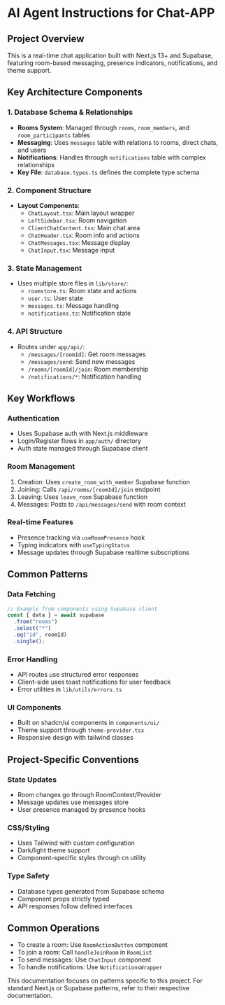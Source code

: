 # AI Agent Instructions for Chat-APP

## Project Overview

This is a real-time chat application built with Next.js 13+ and Supabase, featuring room-based messaging, presence indicators, notifications, and theme support.

## Key Architecture Components

### 1. Database Schema & Relationships

- **Rooms System**: Managed through `rooms`, `room_members`, and `room_participants` tables
- **Messaging**: Uses `messages` table with relations to rooms, direct chats, and users
- **Notifications**: Handles through `notifications` table with complex relationships
- **Key File**: `database.types.ts` defines the complete type schema

### 2. Component Structure

- **Layout Components**:
  - `ChatLayout.tsx`: Main layout wrapper
  - `LeftSidebar.tsx`: Room navigation
  - `ClientChatContent.tsx`: Main chat area
  - `ChatHeader.tsx`: Room info and actions
  - `ChatMessages.tsx`: Message display
  - `ChatInput.tsx`: Message input

### 3. State Management

- Uses multiple store files in `lib/store/`:
  - `roomstore.ts`: Room state and actions
  - `user.ts`: User state
  - `messages.ts`: Message handling
  - `notifications.ts`: Notification state

### 4. API Structure

- Routes under `app/api/`:
  - `/messages/[roomId]`: Get room messages
  - `/messages/send`: Send new messages
  - `/rooms/[roomId]/join`: Room membership
  - `/notifications/*`: Notification handling

## Key Workflows

### Authentication

- Uses Supabase auth with Next.js middleware
- Login/Register flows in `app/auth/` directory
- Auth state managed through Supabase client

### Room Management

1. Creation: Uses `create_room_with_member` Supabase function
2. Joining: Calls `/api/rooms/[roomId]/join` endpoint
3. Leaving: Uses `leave_room` Supabase function
4. Messages: Posts to `/api/messages/send` with room context

### Real-time Features

- Presence tracking via `useRoomPresence` hook
- Typing indicators with `useTypingStatus`
- Message updates through Supabase realtime subscriptions

## Common Patterns

### Data Fetching

```typescript
// Example from components using Supabase client
const { data } = await supabase
  .from("rooms")
  .select("*")
  .eq("id", roomId)
  .single();
```

### Error Handling

- API routes use structured error responses
- Client-side uses toast notifications for user feedback
- Error utilities in `lib/utils/errors.ts`

### UI Components

- Built on shadcn/ui components in `components/ui/`
- Theme support through `theme-provider.tsx`
- Responsive design with tailwind classes

## Project-Specific Conventions

### State Updates

- Room changes go through RoomContext/Provider
- Message updates use messages store
- User presence managed by presence hooks

### CSS/Styling

- Uses Tailwind with custom configuration
- Dark/light theme support
- Component-specific styles through cn utility

### Type Safety

- Database types generated from Supabase schema
- Component props strictly typed
- API responses follow defined interfaces

## Common Operations

- To create a room: Use `RoomActionButton` component
- To join a room: Call `handleJoinRoom` in `RoomList`
- To send messages: Use `ChatInput` component
- To handle notifications: Use `NotificationsWrapper`

This documentation focuses on patterns specific to this project. For standard Next.js or Supabase patterns, refer to their respective documentation.
